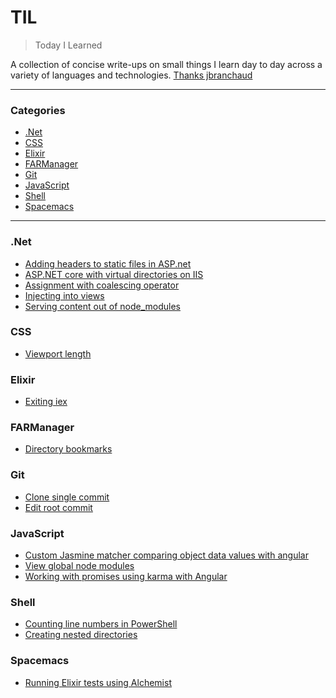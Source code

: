 # TIL

> Today I Learned

A collection of concise write-ups on small things I learn day to day across a
variety of languages and technologies. [Thanks jbranchaud](https://github.com/jbranchaud/til)

---

### Categories

* [.Net](#net)
* [CSS](#css)
* [Elixir](#elixir)
* [FARManager](#farmanager)
* [Git](#git)
* [JavaScript](#javascript)
* [Shell](#shell)
* [Spacemacs](#spacemacs)

---

### .Net

- [Adding headers to static files in ASP.net](dotnet/adding-headers-to-static-files-in-aspnet.md)
- [ASP.NET core with virtual directories on IIS](aspnet-core-with-virtual-directories-on-iis.md)
- [Assignment with coalescing operator](dotnet/assignment-with-coalescing-operator.md)
- [Injecting into views](dotnet/injecting-into-views.md)
- [Serving content out of node_modules](dotnet/serving-content-out-of-node_modules.md)

### CSS

- [Viewport length](css/viewport-lengths.md)

### Elixir

- [Exiting iex](elixir/exiting-iex.md)

### FARManager

- [Directory bookmarks](farmanager/directory-bookmarks.md)

### Git

- [Clone single commit](git/clone-single-commit.md)
- [Edit root commit](git/edit-root-commit.md)

### JavaScript

- [Custom Jasmine matcher comparing object data values with angular](javascript/custom-jasmine-matcher-comparing-object-data-values-with-angular.md)
- [View global node modules](javascript/view-global-node-modules.md)
- [Working with promises using karma with Angular](javascript/working-with-promises-using-karma-with-angular.md)

### Shell

- [Counting line numbers in PowerShell](shell/counting-line-numbers-in-powershell.md)
- [Creating nested directories](shell/creating-nested-directories.md)

### Spacemacs

- [Running Elixir tests using Alchemist](spacemacs/running-elixir-tests-using-alchemist.md)

